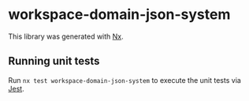 # workspace-domain-json-system

This library was generated with [Nx](https://nx.dev).

## Running unit tests

Run `nx test workspace-domain-json-system` to execute the unit tests via [Jest](https://jestjs.io).
